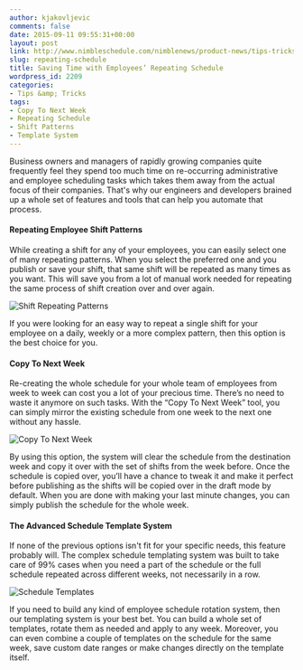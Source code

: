 ```yaml
---
author: kjakovljevic
comments: false
date: 2015-09-11 09:55:31+00:00
layout: post
link: http://www.nimbleschedule.com/nimblenews/product-news/tips-tricks/repeating-schedule/
slug: repeating-schedule
title: Saving Time with Employees’ Repeating Schedule
wordpress_id: 2209
categories:
- Tips &amp; Tricks
tags:
- Copy To Next Week
- Repeating Schedule
- Shift Patterns
- Template System
---
```


Business owners and managers of rapidly growing companies quite frequently feel they spend too much time on re-occurring administrative and employee scheduling tasks which takes them away from the actual focus of their companies.  That's why our engineers and developers brained up a whole set of features and tools that can help you automate that process. 



#### Repeating Employee Shift Patterns



While creating a shift for any of your employees, you can easily select one of many repeating patterns. When you select the preferred one and you publish or save your shift, that same shift will be repeated as many times as you want. This will save you from a lot of manual work needed for repeating the same process of shift creation over and over again.

![Shift Repeating Patterns](http://www.nimbleschedule.com/wp-content/uploads/2015/09/Repeating-Patterns.jpg)  
  
  


If you were looking for an easy way to repeat a single shift for your employee on a daily, weekly or a more complex pattern, then this option is the best choice for you.



#### Copy To Next Week



Re-creating the whole schedule for your whole team of employees from week to week can cost you a lot of your precious time. There’s no need to waste it anymore on such tasks. With the “Copy To Next Week” tool, you can simply mirror the existing schedule from one week to the next one without any hassle. 

![Copy To Next Week](http://www.nimbleschedule.com/wp-content/uploads/2015/09/CopyToNextWeek.jpg)  
  
  


By using this option, the system will clear the schedule from the destination week and copy it over with the set of shifts from the week before. Once the schedule is copied over, you’ll have a chance to tweak it and make it perfect before publishing  as the shifts will be copied over in the draft mode by default. When you are done with making your last minute changes, you can simply publish the schedule for the whole week.



#### The Advanced Schedule Template System



If none of the previous options isn't fit for your specific needs, this feature probably will. The complex schedule templating system was built to take care of 99% cases when you need a part of the schedule or the full schedule repeated across different weeks, not necessarily in a row. 

![Schedule Templates](http://www.nimbleschedule.com/wp-content/uploads/2015/09/Templates.jpg)  
  
  


If you need to build any kind of employee schedule rotation system, then our templating system is your best bet. You can build a whole set of templates, rotate them as needed and apply to any week. Moreover, you can even combine a couple of templates on the schedule for the same week, save custom date ranges or make changes directly on the template itself.

